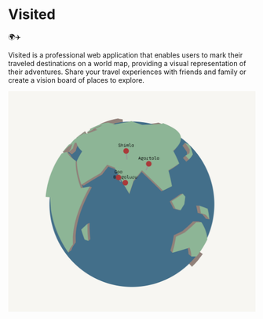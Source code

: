 # Visited

🌍✈️

Visited is a professional web application that enables users to mark their traveled destinations on a world map, providing a visual representation of their adventures. Share your travel experiences with friends and family or create a vision board of places to explore.

![Visited Screenshot](https://raw.githubusercontent.com/anilkaundal/visited/main/public/images/screenshot.png)
